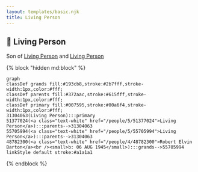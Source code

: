```yaml
---
layout: templates/basic.njk
title: Living Person
---
```

## 🔵 Living Person

Son of [Living Person](/people/5/55705994) and [Living Person](/people/5/51377024)

{% block "hidden md:block" %}
```mermaid
graph
classDef grands fill:#193cb8,stroke:#2b7fff,stroke-width:1px,color:#fff;
classDef parents fill:#372aac,stroke:#615fff,stroke-width:1px,color:#fff;
classDef primary fill:#007595,stroke:#00a6f4,stroke-width:1px,color:#fff;
31304063(Living Person):::primary
51377024(<a class="text-white" href="/people/5/51377024">Living Person</a>):::parents-->31304063
55705994(<a class="text-white" href="/people/5/55705994">Living Person</a>):::parents-->31304063
48782300(<a class="text-white" href="/people/4/48782300">Robert Elvin Barton</a><br /><small>b: 06 AUG 1945</small>):::grands-->55705994
linkStyle default stroke:#a1a1a1
```
{% endblock %}
